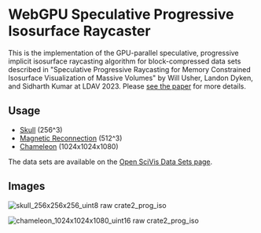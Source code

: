 # WebGPU Speculative Progressive Isosurface Raycaster

This is the implementation of the GPU-parallel speculative, progressive
implicit isosurface raycasting algorithm for
block-compressed data sets described in "Speculative Progressive Raycasting for Memory Constrained Isosurface Visualization of Massive Volumes" by Will Usher, Landon Dyken, and Sidharth Kumar
at LDAV 2023. Please [see the paper](https://www.willusher.io/publications/wgpu-prog-iso) for more details.

## Usage

- [Skull](https://www.willusher.io/webgpu-prog-iso/) (256^3)
- [Magnetic Reconnection](https://www.willusher.io/webgpu-prog-iso/#magnetic) (512^3)
- [Chameleon](https://www.willusher.io/webgpu-prog-iso/#chameleon) (1024x1024x1080)

The data sets are available on the [Open SciVis Data Sets page](https://klacansky.com/open-scivis-datasets/).

## Images


![skull_256x256x256_uint8 raw crate2_prog_iso](https://github.com/Twinklebear/webgpu-prog-iso/assets/1522476/831200d8-201a-479c-b2b4-b1124ef8c43a)

![chameleon_1024x1024x1080_uint16 raw crate2_prog_iso](https://github.com/Twinklebear/webgpu-prog-iso/assets/1522476/f1d7b80b-c170-43c4-8c61-6257295a5240)
